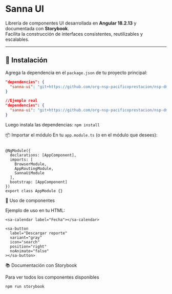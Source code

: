 # Sanna UI

Librería de componentes UI desarrollada en **Angular 18.2.13** y documentada con **Storybook**.  
Facilita la construcción de interfaces consistentes, reutilizables y escalables.

---

## 🚀 Instalación

Agrega la dependencia en el `package.json` de tu proyecto principal:

```json
"dependencies": {
  "sanna-ui": "git+https://github.com/org-nsp-pacificoprestacion/nsp-dmas-ds-web-fe-design-system.git#v{version_tag}"
}

//Ejemplo real
"dependencies": {
  "sanna-ui": "git+https://github.com/org-nsp-pacificoprestacion/nsp-dmas-ds-web-fe-design-system.git#v0.0.1"
}
```
Luego instala las dependencias:
`npm install`

📦 Importar el módulo
En tu `app.module.ts` (o en el módulo que desees):
```import { SannaUiModule } from 'sanna-ui';

@NgModule({
  declarations: [AppComponent],
  imports: [
    BrowserModule,
    AppRoutingModule,
    SannaUiModule
  ],
  bootstrap: [AppComponent]
})
export class AppModule {}
```

🎨 Uso de componentes

Ejemplo de uso en tu HTML:
```
<sa-calendar label="Fecha"></sa-calendar>

<sa-button
  label="Descargar reporte"
  variant="gray"
  icon="search"
  position="right"
  noAnimate="false"
></sa-button>
```

📚 Documentación con Storybook

Para ver todos los componentes disponibles
```
npm run storybook
```